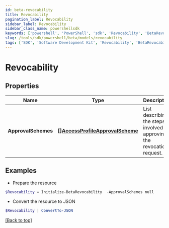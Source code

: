 ```yaml
---
id: beta-revocability
title: Revocability
pagination_label: Revocability
sidebar_label: Revocability
sidebar_class_name: powershellsdk
keywords: ['powershell', 'PowerShell', 'sdk', 'Revocability', 'BetaRevocability'] 
slug: /tools/sdk/powershell/beta/models/revocability
tags: ['SDK', 'Software Development Kit', 'Revocability', 'BetaRevocability']
---
```



# Revocability

## Properties

Name | Type | Description | Notes
------------ | ------------- | ------------- | -------------
**ApprovalSchemes** | [**[]AccessProfileApprovalScheme**](access-profile-approval-scheme) | List describing the steps involved in approving the revocation request. | [optional] 

## Examples

- Prepare the resource
```powershell
$Revocability = Initialize-BetaRevocability  -ApprovalSchemes null
```

- Convert the resource to JSON
```powershell
$Revocability | ConvertTo-JSON
```


[[Back to top]](#) 


